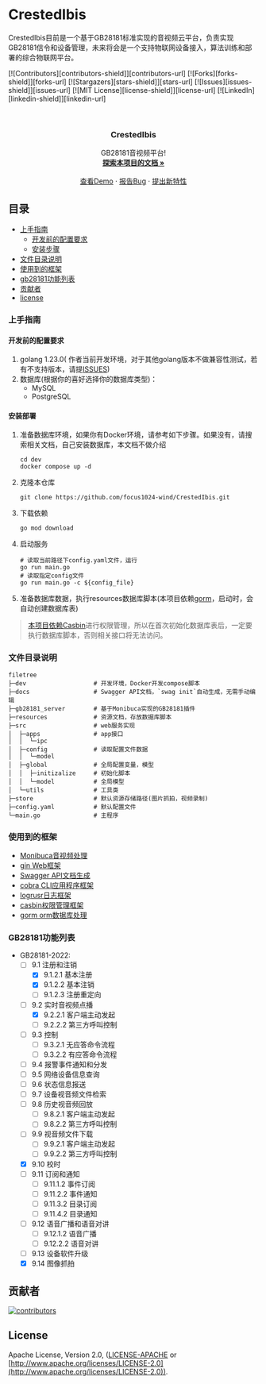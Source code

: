# CrestedIbis

CrestedIbis目前是一个基于GB28181标准实现的音视频云平台，负责实现GB28181信令和设备管理，未来将会是一个支持物联网设备接入，算法训练和部署的综合物联网平台。

[![Contributors][contributors-shield]][contributors-url]
[![Forks][forks-shield]][forks-url]
[![Stargazers][stars-shield]][stars-url]
[![Issues][issues-shield]][issues-url]
[![MIT License][license-shield]][license-url]
[![LinkedIn][linkedin-shield]][linkedin-url]

<br />

<div style="text-align: center;">
<h3 style="text-align: center;">CrestedIbis</h3>
  <p style="text-align: center;">
    GB28181音视频平台!
    <br />
    <a href="https://github.com/focus1024-wind/CrestedIbis"><strong>探索本项目的文档 »</strong></a>
    <br />
    <br />
    <a href="https://github.com/focus1024-wind/CrestedIbis">查看Demo</a>
    ·
    <a href="https://github.com/focus1024-wind/CrestedIbis/issues">报告Bug</a>
    ·
    <a href="https://github.com/focus1024-wind/CrestedIbis/issues">提出新特性</a>
  </p>
</div>

## 目录

- [上手指南](#上手指南)
    - [开发前的配置要求](#开发前的配置要求)
    - [安装步骤](#安装部署)
- [文件目录说明](#文件目录说明)
- [使用到的框架](#使用到的框架)
- [gb28181功能列表](#gb28181功能列表)
- [贡献者](#贡献者)
- [license](#license)

### 上手指南

#### 开发前的配置要求

1. golang 1.23.0(
   作者当前开发环境，对于其他golang版本不做兼容性测试，若有不支持版本，请提[ISSUES](https://github.com/focus1024-wind/CrestedIbis/issues))
2. 数据库(根据你的喜好选择你的数据库类型)：
    - MySQL
    - PostgreSQL

#### 安装部署

1. 准备数据库环境，如果你有Docker环境，请参考如下步骤。如果没有，请搜索相关文档，自己安装数据库，本文档不做介绍
    ```shell
    cd dev
    docker compose up -d
    ```
2. 克隆本仓库
    ```shell
    git clone https://github.com/focus1024-wind/CrestedIbis.git
    ```
3. 下载依赖
    ```shell
    go mod download
    ```
4. 启动服务
    ```shell
    # 读取当前路径下config.yaml文件，运行
    go run main.go
    # 读取指定config文件
    go run main.go -c ${config_file}
    ```
5. 准备数据库数据，执行resources数据库脚本(本项目依赖[gorm](https://github.com/go-gorm/gorm)，启动时，会自动创建数据库表)

> [本项目依赖Casbin](https://github.com/casbin/casbin)进行权限管理，所以在首次初始化数据库表后，一定要执行数据库脚本，否则相关接口将无法访问。

### 文件目录说明

```
filetree
├─dev                   # 开发环境，Docker开发compose脚本
├─docs                  # Swagger API文档，`swag init`自动生成，无需手动编辑
├─gb28181_server        # 基于Monibuca实现的GB28181插件
├─resources             # 资源文档，存放数据库脚本
├─src                   # web服务实现
│  ├─apps               # app接口
│  │  └─ipc
│  ├─config             # 读取配置文件数据
│  │  └─model
│  ├─global             # 全局配置变量，模型
│  │  ├─initizalize     # 初始化脚本
│  │  └─model           # 全局模型
│  └─utils              # 工具类
├─store                 # 默认资源存储路径(图片抓拍，视频录制)
├─config.yaml           # 默认配置文件
└─main.go               # 主程序
```

### 使用到的框架

- [Monibuca音视频处理](https://github.com/Monibuca)
- [gin Web框架](https://github.com/gin-gonic/gin)
- [Swagger API文档生成](https://github.com/swaggo/gin-swagger)
- [cobra CLI应用程序框架](https://github.com/spf13/cobra)
- [logrusr日志框架](https://github.com/sirupsen/logrus)
- [casbin权限管理框架](https://github.com/casbin/casbin)
- [gorm orm数据库处理](https://github.com/go-gorm/gorm)

### GB28181功能列表

- GB28181-2022:
    - [ ] 9.1 注册和注销
        - [x] 9.1.2.1 基本注册
        - [x] 9.1.2.2 基本注销
        - [ ] 9.1.2.3 注册重定向
    - [ ] 9.2 实时音视频点播
        - [x] 9.2.2.1 客户端主动发起
        - [ ] 9.2.2.2 第三方呼叫控制
    - [ ] 9.3 控制
        - [ ] 9.3.2.1 无应答命令流程
        - [ ] 9.3.2.2 有应答命令流程
    - [ ] 9.4 报警事件通知和分发
    - [ ] 9.5 网络设备信息查询
    - [ ] 9.6 状态信息报送
    - [ ] 9.7 设备视音频文件检索
    - [ ] 9.8 历史视音频回放
        - [ ] 9.8.2.1 客户端主动发起
        - [ ] 9.8.2.2 第三方呼叫控制
    - [ ] 9.9 视音频文件下载
        - [ ] 9.9.2.1 客户端主动发起
        - [ ] 9.9.2.2 第三方呼叫控制
    - [x] 9.10 校时
    - [ ] 9.11 订阅和通知
        - [ ] 9.11.1.2 事件订阅
        - [ ] 9.11.2.2 事件通知
        - [ ] 9.11.3.2 目录订阅
        - [ ] 9.11.4.2 目录通知
    - [ ] 9.12 语音广播和语音对讲
        - [ ] 9.12.1.2 语音广播
        - [ ] 9.12.2.2 语音对讲
    - [ ] 9.13 设备软件升级
    - [x] 9.14 图像抓拍

## 贡献者

<a href="https://github.com/focus1024-wind/CrestedIbis/graphs/contributors">
  <img src="https://contrib.rocks/image?repo=focus1024-wind/CrestedIbis"  alt="contributors"/>
</a>

## License

Apache License, Version 2.0, ([LICENSE-APACHE](LICENSE-APACHE)
or [http://www.apache.org/licenses/LICENSE-2.0](http://www.apache.org/licenses/LICENSE-2.0)).
